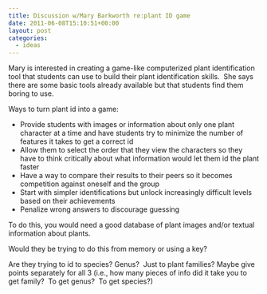 ```yaml
---
title: Discussion w/Mary Barkworth re:plant ID game
date: 2011-06-08T15:10:51+00:00
layout: post
categories:
  - ideas
---
```

Mary is interested in creating a game-like computerized plant identification tool that students can use to build their plant identification skills.  She says there are some basic tools already available but that students find them boring to use.

Ways to turn plant id into a game:

  * Provide students with images or information about only one plant character at a time and have students try to minimize the number of features it takes to get a correct id
  * Allow them to select the order that they view the characters so they have to think critically about what information would let them id the plant faster
  * Have a way to compare their results to their peers so it becomes competition against oneself and the group
  * Start with simpler identifications but unlock increasingly difficult levels based on their achievements
  * Penalize wrong answers to discourage guessing

To do this, you would need a good database of plant images and/or textual information about plants.

Would they be trying to do this from memory or using a key?

Are they trying to id to species? Genus?  Just to plant families? Maybe give points separately for all 3 (i.e., how many pieces of info did it take you to get family?  To get genus?  To get species?)
